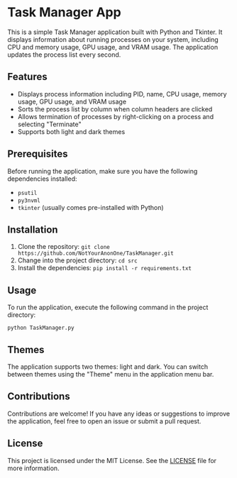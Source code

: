 # Task Manager App

This is a simple Task Manager application built with Python and Tkinter. It displays information about running processes on your system, including CPU and memory usage, GPU usage, and VRAM usage. The application updates the process list every second.

## Features
- Displays process information including PID, name, CPU usage, memory usage, GPU usage, and VRAM usage
- Sorts the process list by column when column headers are clicked
- Allows termination of processes by right-clicking on a process and selecting "Terminate"
- Supports both light and dark themes

## Prerequisites
Before running the application, make sure you have the following dependencies installed:
- `psutil`
- `py3nvml`
- `tkinter` (usually comes pre-installed with Python)

## Installation
1. Clone the repository: `git clone https://github.com/NotYourAnonOne/TaskManager.git`
2. Change into the project directory: `cd src`
3. Install the dependencies: `pip install -r requirements.txt`

## Usage
To run the application, execute the following command in the project directory:
```
python TaskManager.py
```

## Themes
The application supports two themes: light and dark. You can switch between themes using the "Theme" menu in the application menu bar.

## Contributions
Contributions are welcome! If you have any ideas or suggestions to improve the application, feel free to open an issue or submit a pull request.

## License
This project is licensed under the MIT License. See the [LICENSE](LICENSE) file for more information.
